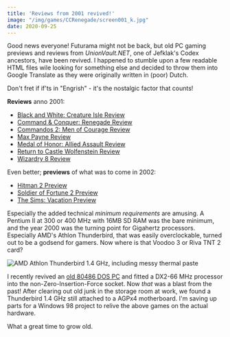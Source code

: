 ```yaml
---
title: 'Reviews from 2001 revived!'
image: "/img/games/CCRenegade/screen001_k.jpg"
date: 2020-09-25
---
```


Good news everyone! Futurama might not be back, but old PC gaming previews and reviews from _UnionVault.NET_, one of Jefklak's Codex ancestors, have been revived. I happened to stumble upon a few readable HTML files wile looking for something else and decided to throw them into Google Translate as they were originally written in (poor) Dutch. 

Don't fret if if'ts in "Engrish" - it's the nostalgic factor that counts!

**Reviews** anno 2001:

- [Black and White: Creature Isle Review](/articles/black-and-white-review)
- [Command & Conquer: Renegade Review](/articles/command-and-conquer-renegade-review)
- [Commandos 2: Men of Courage Review](/articles/commandos-2-review)
- [Max Payne Review](/articles/max-payne-review)
- [Medal of Honor: Allied Assault Review](/articles/medal-of-honor-allied-assault-review)
- [Return to Castle Wolfenstein Review](/articles/return-to-castle-wolfenstein-review)
- [Wizardry 8 Review](/articles/wizardry8-review)

Even better; **previews** of what was to come in 2002:

- [Hitman 2 Preview](/articles/hitman-2-preview)
- [Soldier of Fortune 2 Preview](/articles/soldier-of-fortune-2-preview)
- [The Sims: Vacation Preview](/articles/the-sims-vacation-preview)

Especially the added technical _minimum requirements_ are amusing. A Pentium II at 300 or 400 MHz with 16MB SD RAM was the bare minimum, and the year 2000 was the turning point for Gigahertz processors. Especially AMD's Athlon Thunderbird, that was easily overclockable, turned out to be a godsend for gamers. Now where is that Voodoo 3 or Riva TNT 2 card? 

![](/img/articles/thunderbird.jpg "AMD Athlon Thunderbird 1.4 GHz, including messy thermal paste")

I recently revived an [old 80486 DOS PC](https://brainbaking.com/post/2020/09/reviving-a-80486/) and fitted a DX2-66 MHz processor into the non-Zero-Insertion-Force socket. Now _that_ was a blast from the past! After clearing out old junk in the storage room at work, we found a Thunderbird 1.4 GHz still attached to a AGPx4 motherboard. I'm saving up parts for a Windows 98 project to relive the above games on the actual hardware. 

What a great time to grow old. 
